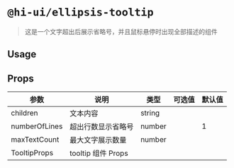 # `@hi-ui/ellipsis-tooltip`

> 这是一个文字超出后展示省略号，并且鼠标悬停时出现全部描述的组件

## Usage

<!-- Inject Stories -->

## Props
| 参数           | 说明                         | 类型               | 可选值                | 默认值    |
| ------------- | ---------------------------- | ----------------- | -------------------- | -------- |
| children         | 文本内容 |  string  |    |    |
| numberOfLines    | 超出行数显示省略号 |  number  |    |  1  |
| maxTextCount     | 最大文字展示数量 |  number  |    |    |
| TooltipProps     | tooltip 组件 Props |    |    |    |

